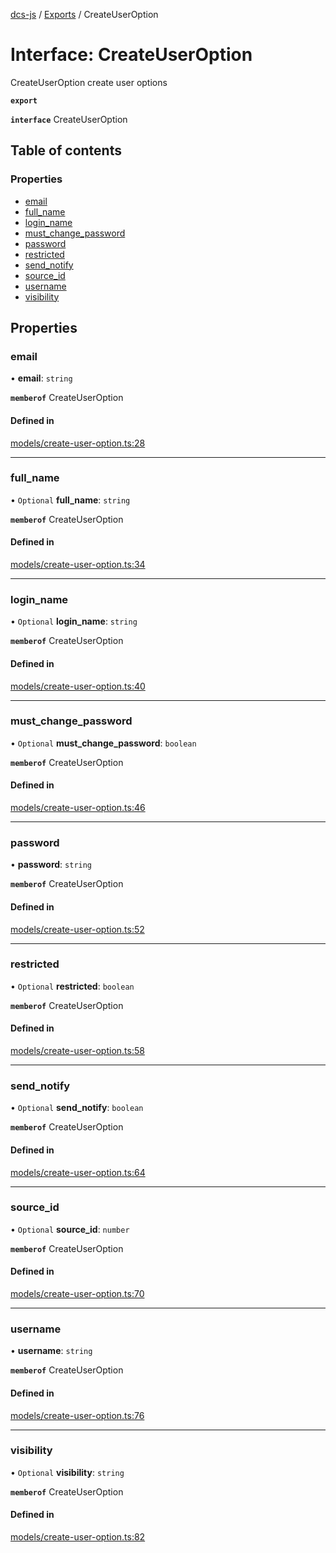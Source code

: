 [dcs-js](../README.md) / [Exports](../modules.md) / CreateUserOption

# Interface: CreateUserOption

CreateUserOption create user options

**`export`**

**`interface`** CreateUserOption

## Table of contents

### Properties

- [email](CreateUserOption.md#email)
- [full\_name](CreateUserOption.md#full_name)
- [login\_name](CreateUserOption.md#login_name)
- [must\_change\_password](CreateUserOption.md#must_change_password)
- [password](CreateUserOption.md#password)
- [restricted](CreateUserOption.md#restricted)
- [send\_notify](CreateUserOption.md#send_notify)
- [source\_id](CreateUserOption.md#source_id)
- [username](CreateUserOption.md#username)
- [visibility](CreateUserOption.md#visibility)

## Properties

### <a id="email" name="email"></a> email

• **email**: `string`

**`memberof`** CreateUserOption

#### Defined in

[models/create-user-option.ts:28](https://github.com/unfoldingWord/dcs-js/blob/dd84989/models/create-user-option.ts#L28)

___

### <a id="full_name" name="full_name"></a> full\_name

• `Optional` **full\_name**: `string`

**`memberof`** CreateUserOption

#### Defined in

[models/create-user-option.ts:34](https://github.com/unfoldingWord/dcs-js/blob/dd84989/models/create-user-option.ts#L34)

___

### <a id="login_name" name="login_name"></a> login\_name

• `Optional` **login\_name**: `string`

**`memberof`** CreateUserOption

#### Defined in

[models/create-user-option.ts:40](https://github.com/unfoldingWord/dcs-js/blob/dd84989/models/create-user-option.ts#L40)

___

### <a id="must_change_password" name="must_change_password"></a> must\_change\_password

• `Optional` **must\_change\_password**: `boolean`

**`memberof`** CreateUserOption

#### Defined in

[models/create-user-option.ts:46](https://github.com/unfoldingWord/dcs-js/blob/dd84989/models/create-user-option.ts#L46)

___

### <a id="password" name="password"></a> password

• **password**: `string`

**`memberof`** CreateUserOption

#### Defined in

[models/create-user-option.ts:52](https://github.com/unfoldingWord/dcs-js/blob/dd84989/models/create-user-option.ts#L52)

___

### <a id="restricted" name="restricted"></a> restricted

• `Optional` **restricted**: `boolean`

**`memberof`** CreateUserOption

#### Defined in

[models/create-user-option.ts:58](https://github.com/unfoldingWord/dcs-js/blob/dd84989/models/create-user-option.ts#L58)

___

### <a id="send_notify" name="send_notify"></a> send\_notify

• `Optional` **send\_notify**: `boolean`

**`memberof`** CreateUserOption

#### Defined in

[models/create-user-option.ts:64](https://github.com/unfoldingWord/dcs-js/blob/dd84989/models/create-user-option.ts#L64)

___

### <a id="source_id" name="source_id"></a> source\_id

• `Optional` **source\_id**: `number`

**`memberof`** CreateUserOption

#### Defined in

[models/create-user-option.ts:70](https://github.com/unfoldingWord/dcs-js/blob/dd84989/models/create-user-option.ts#L70)

___

### <a id="username" name="username"></a> username

• **username**: `string`

**`memberof`** CreateUserOption

#### Defined in

[models/create-user-option.ts:76](https://github.com/unfoldingWord/dcs-js/blob/dd84989/models/create-user-option.ts#L76)

___

### <a id="visibility" name="visibility"></a> visibility

• `Optional` **visibility**: `string`

**`memberof`** CreateUserOption

#### Defined in

[models/create-user-option.ts:82](https://github.com/unfoldingWord/dcs-js/blob/dd84989/models/create-user-option.ts#L82)
